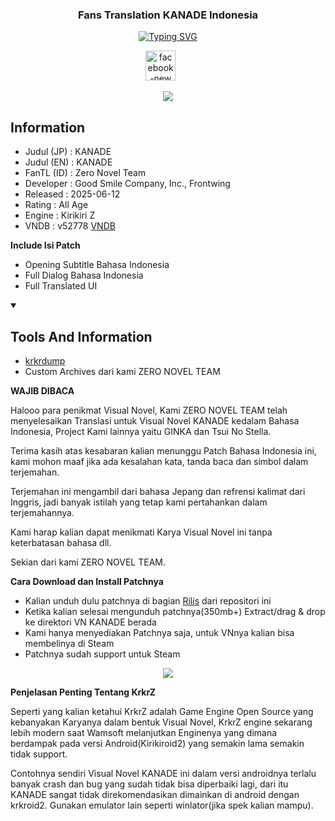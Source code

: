 
<h3 align='center'>
Fans Translation KANADE Indonesia 
</h3>


<p align='center'>
<a href="https://www.facebook.com/profile.php?id=100086800552053"><img src="https://readme-typing-svg.demolab.com?font=Roboto&pause=1000&center=true&random=false&width=435&lines=Zero+Novel+Team" alt="Typing SVG" /></a>
</p>

<p align='center'>
<a href="https://www.facebook.com/profile.php?id=100086800552053" target="_blank" rel="noopener noreferrer"><img width="48" height="48" src="https://img.icons8.com/color/48/facebook-new.png" alt="facebook-new" alt="Facebook" height="30" width="40" /></a>
&#8287;&#8287;&#8287;&#8287;&#8287;


<p align='center'>
<img src="https://blogger.googleusercontent.com/img/b/R29vZ2xl/AVvXsEiGaigSySEkq_5VolkWDIkIO6wPGJfFnVdFUs8ASzIiN1eIiHCL1HKj1wk-iOroAsSJE6jbRZXXNu5elUXYmqy_OADV057wXmD2y4oOuuLcyYV4zkPs2w4uI7zoZrgNHvu15k1RlOIQo3RQT4XFYyg_Cgnq8PGEJQYkrc9DIXCnYAWeTyhmJ-9rtBeqfiI/s16000/ev011a_2.png"


<details open> 
  <summary><h2>Information</h2></summary>

- Judul (JP) : KANADE
- Judul (EN) : KANADE
- FanTL (ID) : Zero Novel Team
- Developer  : Good Smile Company, Inc., Frontwing
- Released   : 2025-06-12
- Rating     : All Age
- Engine     : Kirikiri Z
- VNDB       : v52778 [VNDB](https://vndb.org/v52778)


**Include Isi Patch**

- Opening Subtitle Bahasa Indonesia
- Full Dialog Bahasa Indonesia
- Full Translated UI

</detail>


<details open> 
  <summary><h2>Tools And Information</h2></summary> 

- [krkrdump](https://github.com/crskycode/KrkrDump) 
- Custom Archives dari kami ZERO NOVEL TEAM


**WAJIB DIBACA**

Halooo para penikmat Visual Novel, Kami ZERO NOVEL TEAM telah menyelesaikan Translasi untuk Visual Novel KANADE kedalam Bahasa Indonesia, Project Kami lainnya yaitu GINKA dan Tsui No Stella.

Terima kasih atas kesabaran kalian menunggu Patch Bahasa Indonesia ini, kami mohon maaf jika ada kesalahan kata, tanda baca dan simbol dalam terjemahan. 

Terjemahan ini mengambil dari bahasa Jepang dan refrensi kalimat dari Inggris, jadi banyak istilah yang tetap kami pertahankan dalam terjemahannya.

Kami harap kalian dapat menikmati Karya Visual Novel ini tanpa keterbatasan bahasa dll. 

Sekian dari kami ZERO NOVEL TEAM.



**Cara Download dan Install Patchnya**
- Kalian unduh dulu patchnya di bagian [Rilis](https://github.com/Walkedharmony/KANADE-IDN/releases) dari repositori ini
- Ketika kalian selesai mengunduh patchnya(350mb+) Extract/drag & drop ke direktori VN KANADE berada
- Kami hanya menyediakan Patchnya saja, untuk VNnya kalian bisa membelinya di Steam
- Patchnya sudah support untuk Steam
  
<p align='center'>
<img src="https://blogger.googleusercontent.com/img/b/R29vZ2xl/AVvXsEiAWuq66MLSCaqfQnV2E3vPEaesYMcZF_DcyRNKnwuXxAwUosXqt58lHTaPt2Mmu5lauUwDjuD6465C_0E75e07yc-kezaL9DuCxzQr5s9nmeFH5yOTR-NsEaSPozMgHcS90e9ObUmVG9B6lFU1214yrdxnNpX4-HMydIQwUEFpr2nbcvRRXccgkD0TSWA/s16000/Screenshot%202025-08-08%20092818.png"</p>



**Penjelasan Penting Tentang KrkrZ**

Seperti yang kalian ketahui KrkrZ adalah Game Engine Open Source yang kebanyakan Karyanya dalam bentuk Visual Novel, KrkrZ engine sekarang lebih modern saat Wamsoft melanjutkan Enginenya yang dimana berdampak pada versi Android(Kirikiroid2) yang semakin lama semakin tidak support.

Contohnya sendiri Visual Novel KANADE ini dalam versi androidnya terlalu banyak crash dan bug yang sudah tidak bisa diperbaiki lagi, dari itu KANADE sangat tidak direkomendasikan dimainkan di android dengan krkroid2. Gunakan emulator lain seperti winlator(jika spek kalian mampu). 
